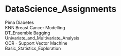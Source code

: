 # DataScience_Assignments

Pima Diabetes</br>
KNN Breast Cancer Modelling </br>
DT_Ensemble Bagging</br>
Univariate_and_Multivariate_Analysis </br>
OCR - Support Vector Machine </br>
Basic_Statistics_Exploration

